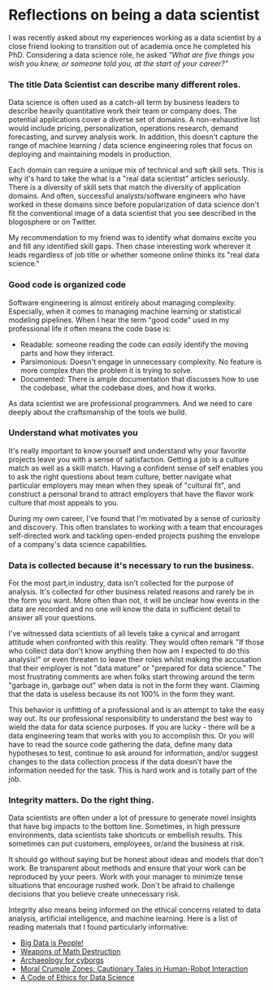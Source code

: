 # Reflections on being a data scientist

I was recently asked about my experiences working as a data scientist by a close friend looking to transition out of 
academia once he completed his PhD. Considering a data science role, he asked _"What are five things you wish you knew, or someone told you,
at the start of your career?"_

### The title Data Scientist can describe many different roles.

Data science is often used as a catch-all term by business leaders to describe  heavily quantitative work their team
or company does. The potential applications cover a diverse set of domains. A non-exhaustive list would include pricing, 
personalization, operations research, demand forecasting, and survey analysis work. In addition, this doesn't capture the range of machine learning / data science engineering roles
that focus on deploying and maintaining models in production.

Each domain can require a unique mix of technical and soft skill sets. This is why it's hard to take the what is a  "real data scientist"
articles seriously. There is a diversity of skill sets that match the diversity of application domains. And often, successful analysts/software engineers who
have worked in these domains since before popularization of data science don't fit the conventional image of a data scientist that you see described
in the blogosphere or on Twitter. 

My recommendation to my friend was to identify what domains excite you and fill any identified skill gaps. Then chase interesting work
wherever it leads regardless of job title or whether someone online thinks its "real data science."

### Good code is organized code

Software engineering is almost entirely about managing complexity. Especially, when it comes to managing machine learning
or statistical modeling pipelines. When I hear the term "good code" used in my professional life it often means the code
base is:

* Readable: someone reading the code can _easily_ identify the moving parts and how they interact.
* Parsimonious: Doesn't engage in unnecessary complexity. No feature is more complex than the problem it is trying to 
solve.
* Documented: There is ample documentation that discusses how to use the codebase, what the codebase does, and how it works.

As data scientist we are professional programmers. And we need to care deeply about the craftsmanship of the tools we 
build. 

### Understand what motivates you

It's really important to know yourself and understand why your favorite projects leave you with a sense of satisfaction. Getting a job is
a culture match as well as a skill match. Having a confident sense of self enables you to ask the right questions about team culture, better 
navigate what particular employers may mean when they speak of "cultural fit", and construct a personal brand to attract employers that have
the flavor work culture that most appeals to you.

During my own career, I've found that I'm motivated by a sense of curiosity and discovery. This often translates to working with a team
that encourages self-directed work and tackling open-ended projects pushing the envelope of a company's data science capabilities.

### Data is collected because it's necessary to run the business. 

For the most part,in industry, data isn't collected for the purpose of analysis. It's collected for other business related reasons and rarely 
be in the form you want. More often than not, it will be unclear how events in the data are recorded and no one will know the data in sufficient detail to answer all your questions.

I've witnessed data scientists of all levels take a cynical and arrogant attitude when confronted with this reality. They would often 
remark "If those who collect data don't know anything then how am I expected to do this analysis!" or even threaten to leave
their roles whilst making the accusation that their employer is not "data mature" or "prepared for data science." The most frustrating
comments are when folks start throwing around the term "garbage in, garbage out" when data is not in the form they want. Claiming that the 
data is useless because its not 100% in the form they want.

This behavior is unfitting of a professional and is an attempt to take the easy way out. Its our professional responsibility to understand the 
best way to wield the data for data science purposes. If you are lucky - there will be a data engineering team that works with you to accomplish 
this. Or you will have to read the source code gathering the data, define many data hypotheses to test, continue to ask around for 
information, and/or suggest changes to the data collection process if the data doesn't have the information needed for the task.
This is hard work and is totally part of the job. 

### Integrity matters. Do the right thing.

Data scientists are often under a lot of pressure to generate novel insights that have big impacts to the bottom line. Sometimes,
in high pressure environments, data scientists take shortcuts or embellish results. This sometimes can put customers, employees, or/and the 
business at risk. 

It should go without saying but be honest about ideas and models that don't work. Be transparent about methods and ensure that
your work can be reproduced by your peers. Work with your manager to minimize tense situations that encourage rushed work. 
Don't be afraid to challenge decisions that you believe create unnecessary risk.

Integrity also means being informed on the ethical concerns related to data analysis, artificial intelligence, and machine learning. Here is 
a list of reading materials that I found particularly informative:

* [Big Data is People!](https://medium.com/@torgo/big-data-is-people-47158068201a)
* [Weapons of Math Destruction](https://weaponsofmathdestructionbook.com)
* [Archaeology for cyborgs](https://medium.com/@janeruffino/archaeology-for-cyborgs-a4c7c5594c2c)
* [Moral Crumple Zones: Cautionary Tales in Human-Robot Interaction](https://papers.ssrn.com/sol3/papers.cfm?abstract_id=2757236)
* [A Code of Ethics for Data Science](https://medium.com/@dpatil/a-code-of-ethics-for-data-science-cda27d1fac1)
